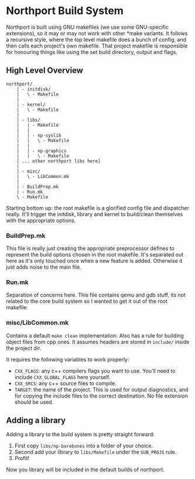 # Northport Build System

Northport is built using GNU makefiles (we use some GNU-specific extensions), so it may or may not work with other *make variants.
It follows a recursive style, where the top level makefile does a bunch of config, and then calls each project's own makefile.
That project makefile is responsible for honouring things like using the set build directory, output and flags.

## High Level Overview

```
northport/
    | - initdisk/
    |   \ - Makefile
    |
    | - kernel/
    |   \ - Makefile
    |
    | - libs/
    |   | - Makefile
    |   |
    |   | - np-syslib
    |   |   \ - Makefile
    |   |
    |   | - np-graphics
    |   |   \ - Makefile
    [ ... other northport libs here]
    |
    | - misc/
    |   \ - LibCommon.mk
    |
    | - BuildPrep.mk
    | - Run.mk
    \ - Makefile
```

Starting bottom up: the root makefile is a glorified config file and dispatcher really.
It'll trigger the initdisk, library and kernel to build/clean themselves with the appropriate options.

### BuildPrep.mk
This file is really just creating the appropriate preprocessor defines to represent the build options chosen in the root makefile. It's separated out here as it's only touched once when a new feature is added. Otherwise it just adds noise to the main file.

### Run.mk
Separation of concerns here. This file contains qemu and gdb stuff, its not related to the core build system so I wanted to get it out of the root makefile.

### misc/LibCommon.mk
Contains a default `make clean` implementation.
Also has a rule for building object files from cpp ones.
It assumes headers are stored in `include/` inside the project dir.

It requires the following variables to work properly:
- `CXX_FLAGS`: any c++ compilers flags you want to use. You'll need to include `CXX_GLOBAL_FLAGS` here yourself.
 - `CXX_SRCS`: any c++ source files to compile.
- `TARGET`: the name of the project. This is used for output diagnostics, and for copying the include files to the correct destination. No file extension should be used.

## Adding a library
Adding a library to the build system is pretty straight forward:
1. First copy `libs/np-barebones` into a folder of your choice.
2. Second add your library to `libs/Makefile` under the `SUB_PROJS` rule.
4. Profit!

Now you library will be included in the default builds of northport.
